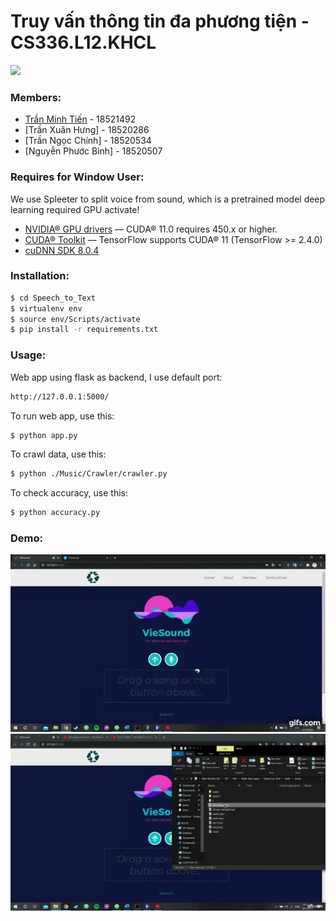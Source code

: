 # Truy vấn thông tin đa phương tiện - CS336.L12.KHCL

![](https://portal.uit.edu.vn/Styles/profi/images/logo186x150.png)

### Members:
* [Trần Minh Tiến] - 18521492
* [Trần Xuân Hưng] - 18520286
* [Trần Ngọc Chính] - 18520534
* [Nguyễn Phước Bình] - 18520507

### Requires for Window User:

We use Spleeter to split voice from sound, which is a pretrained model deep learning required GPU activate!

* [NVIDIA® GPU drivers](https://www.nvidia.com/download/index.aspx?lang=en-us) — CUDA® 11.0 requires 450.x or higher.
* [CUDA® Toolkit](https://developer.nvidia.com/cuda-toolkit-archive) — TensorFlow supports CUDA® 11 (TensorFlow >= 2.4.0)
* [cuDNN SDK 8.0.4](https://developer.nvidia.com/cudnn)

### Installation:

```sh
$ cd Speech_to_Text
$ virtualenv env
$ source env/Scripts/activate
$ pip install -r requirements.txt
```

### Usage:

Web app using flask as backend, I use default port:

```sh
http://127.0.0.1:5000/
```

To run web app, use this:
```sh
$ python app.py
```

To crawl data, use this:
```sh
$ python ./Music/Crawler/crawler.py
```

To check accuracy, use this:
```sh
$ python accuracy.py
```

### Demo:

[![demo1](demo1.gif)](https://youtu.be/V_HZi6CDHRs)
[![demo2](demo2.gif)](https://youtu.be/9RoBEYkMOd4)

[Trần Minh Tiến]: <https://github.com/fantashi099>
